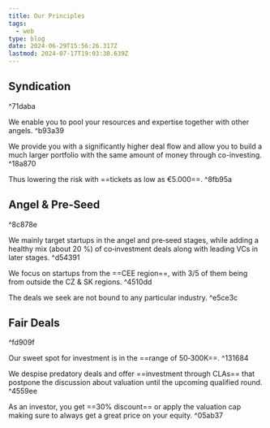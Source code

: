 ```yaml
---
title: Our Principles
tags:
  - web
type: blog
date: 2024-06-29T15:56:26.317Z
lastmod: 2024-07-17T19:03:30.639Z
---
```

## Syndication

^71daba

We enable you to pool your resources and expertise together with other angels. ^b93a39

We provide you with a significantly higher deal flow and allow you to build a much larger portfolio with the same amount of money through co-investing. ^18a870

Thus lowering the risk with ==tickets as low as €5.000==. ^8fb95a

## Angel & Pre-Seed

^8c878e

We mainly target startups in the angel and pre‑seed stages, while adding a healthy mix (about 20 %) of co‑investment deals along with leading VCs in later stages. ^d54391

We focus on startups from the ==CEE region==, with 3/5 of them being from outside the CZ & SK regions. ^4510dd

The deals we seek are not bound to any particular industry. ^e5ce3c

## Fair Deals

^fd909f

Our sweet spot for investment is in the ==range of 50‑300K==. ^131684

We despise predatory deals and offer ==investment through CLAs== that postpone the discussion about valuation until the upcoming qualified round. ^4559ee

As an investor, you get ==30% discount== or apply the valuation cap making sure to always get a great price on your equity. ^05ab37
